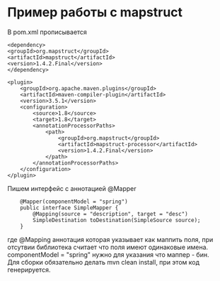 # Пример работы с mapstruct
В pom.xml прописывается  
```
<dependency>
<groupId>org.mapstruct</groupId>
<artifactId>mapstruct</artifactId>
<version>1.4.2.Final</version>
</dependency>

<plugin>
    <groupId>org.apache.maven.plugins</groupId>
    <artifactId>maven-compiler-plugin</artifactId>
    <version>3.5.1</version>
    <configuration>
        <source>1.8</source>
        <target>1.8</target>
        <annotationProcessorPaths>
            <path>
                <groupId>org.mapstruct</groupId>
                <artifactId>mapstruct-processor</artifactId>
                <version>1.4.2.Final</version>
            </path>
        </annotationProcessorPaths>
    </configuration>
</plugin>
```
Пишем интерфейс с аннотацией @Mapper
```
    @Mapper(componentModel = "spring")
    public interface SimpleMapper {
        @Mapping(source = "description", target = "desc")
        SimpleDestination toDestination(SimpleSource source);
    }
```
где @Mapping аннотация которая указывает как маппить поля, при отсутвии библиотека
считает что поля имеют одинаковые имена.
componentModel = "spring" нужно для указания что маппер - бин.</br>
Для сборки обязательно делать mvn clean install, при этом код генерируется.



